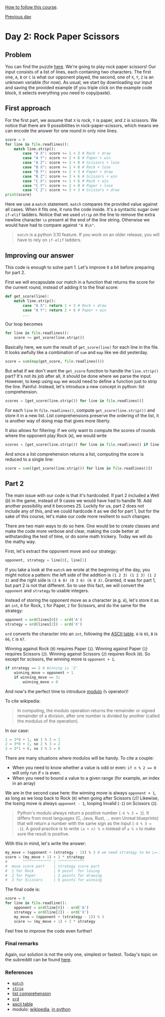 
[How to follow this course](../README.md).

[Previous day](../day1)

# Day 2: Rock Paper Scissors

## Problem

You can find the puzzle [here](https://adventofcode.com/2022/day/2).
We're going to play rock paper scissors! Our input consists of a list of lines, each containing two characters. The first one, `A`, `B` or `C` is what our opponent played, the second, one of `X`, `Y`, `Z` is an unknown variable (for now).
As usual, we start by downloading our input and saving the provided example (if you triple click on the example code block, it selects everything you need to copy/paste).

## First approach

For the first part, we assume that `X` is rock, `Y` is paper, and `Z` is scissors. We notice that there are 9 possibilities in rock-paper-scissors, which means we can encode the answer for one round in only nine lines.

```python
score = 0
for line in file.readlines():
    match line.strip():
        case "A X": score += 1 + 3 # Rock + draw
        case "A Y": score += 2 + 6 # Paper + win
        case "A Z": score += 3 + 0 # Scissors + lose
        case "B X": score += 1 + 0 # Rock + lose
        case "B Y": score += 2 + 3 # Paper + draw
        case "B Z": score += 3 + 6 # Scissors + win
        case "C X": score += 1 + 6 # Rock + win
        case "C Y": score += 2 + 0 # Paper + lose
        case "C Z": score += 3 + 3 # Scissors + draw
print(score)
```

Here we use a `match` statement. `match` compares the provided value against all cases. When it fits one, it runs the code inside. It's a syntactic sugar over `if-elif` ladders. Notice that we used `strip` on the line to remove the extra newline character `\n` present at the end of the line string. Otherwise we would have had to compare against `"A B\n"`.

> `match` is a python 3.10 feature. If you work on an older release, you will have to rely on `if-elif` ladders.


## Improving our answer

This code is enough to solve part 1. Let's improve it a bit before preparing for part 2.

First we will encapsulate our match in a function that returns the score for the current round, instead of adding it to the final score:

```python
def get_score(line):
    match line.strip():
        case "A X": return 1 + 3 # Rock + draw
        case "A Y": return 2 + 6 # Paper + win
        ...
```

Our loop becomes

```python
for line in file.readlines():
    score += get_score(line.strip())

```

Basically here, we sum the result of `get_score(line)` for each line in the file. It looks awfully like a combination of `sum` and `map` like we did yesterday.

```python
score = sum(map(get_score, file.readlines()))
```

But what if we don't want the `get_score` function to handle the `line.strip()` part? It's not its job after all, it should be done where we parse the input. However, to keep using `map` we would need to define a function just to strip the line. Painful. Instead, let's introduce a new concept in python: list comprehension.

```python
scores = [get_score(line.strip()) for line in file.readlines()]
```

For each `line` in `file.readlines()`, compute `get_score(line.strip())` and store it in a new list. List comprehensions preserve the ordering of the list, it is another way of doing map that gives more liberty.

It also allows for filtering: if we only want to compute the scores of rounds where the opponent play Rock (`A`), we would write

```python
scores = [get_score(line.strip()) for line in file.readlines() if line.startswith('A')]
```

And since a list comprehension returns a list, computing the score is reduced to a single line:

```python
score = sum([get_score(line.strip()) for line in file.readlines()])
```

## Part 2

The main issue with our code is that it's hardcoded. If part 2 included a Well (`D`) in the game, instead of 9 cases we would have had to handle 16. Add another possibility and it becomes 25. Luckily for us, part 2 does not include any of this, and we could hardcode it as we did for part 1, but for the sake of this course, let's make our code more resilient to such changes.

There are two main ways to do so here. One would be to create classes and make the code more verbose and clear, making the code better at withstanding the test of time, or do some math trickery. Today we will do the mathy way.

First, let's extract the opponent move and our strategy:
```python
opponent, strategy = line[0], line[1]
```

If you take a look at the `match` we wrote at the beginning of the day, you might notice a pattern: the left side of the addition is `(1 2 3) (1 2 3) (1 2 3)` and the right side is `(3 6 0) (0 3 6) (6 0 3)`. Granted, it was for part 1, but part 2 is not that different. So to use this fact, we will convert the `opponent` and `strategy` to usable integers.

Instead of storing the opponent move as a character (e.g. `A`), let's store it as an `int`, `0` for Rock, `1` for Paper, `2` for Scissors, and do the same for the strategy:

```python
opponent = ord(lines[0]) - ord('A')
strategy = ord(lines[2]) - ord('X')
```

`ord` converts the character into an `int`, following the [ASCII table](https://upload.wikimedia.org/wikipedia/commons/2/26/Ascii-codes-table.png). `A` is `65`, `B` is `66`, `C` is `67`.

Winning against Rock (`0`) requires Paper (`1`).
Winning against Paper (`1`) requires Scissors (`2`).
Winning against Scissors (`2`) requires Rock (`0`).
So except for scissors, the winning move is `opponent + 1`.

```python
if strategy == 2 # Winning is 'Z'
    winning_move = opponent + 1
    if winning_move == 3:
        winning_move = 0
```

And now's the perfect time to introduce [modulo](https://en.wikipedia.org/wiki/Modulo_operation) (`%` operator)!

To cite wikipedia:
> In computing, the modulo operation returns the remainder or signed remainder of a division, after one number is divided by another (called the modulus of the operation).

In our case:
```python
1 = 3*0 + 1, so 1 % 3 = 1
2 = 3*0 + 2, so 2 % 3 = 2
3 = 3*1 + 0, so 3 % 3 = 0
```

There are many situations where modulos will be handy. To cite a couple:
- When you need to know whether a value is odd or even: `if n % 2 == 0` will only run if `n` is even.
- When you need to bound a value to a given range (for example, an index in an array)

We are in the second case here: the winning move is always `opponent + 1`, as long as we loop back to Rock (`0`) when going after Scissors (`2`)!
Likewise, the losing move is always `opponent - 1`, looping Invalid (`-1`) on Scissors (`2`).

> Python's modulo always return a positive number (`-4 % 3 = 2`). It differs from most languages (C, Java, Rust, ... even Unreal blueprints) that will return a number with the same sign as the input (`-4 % 3 = -1`). A good practice is to write `(a + n) % n` instead of `a % n` to make sure the result is positive.


With this in mind, let's write the answer:

```python
my_move = (opponent + (strategy - 1)) % 3 # we need strategy to be L=-1, D=0, W=1 instead of L=0, D=1, W=2
score = (my_move + 1) + 3 * strategy
#       ^^^^^^^^^^^^^ | ^^^^^^^^^^^^
#  move score part    | strategy score part 
#  1 for Rock         | 0 point  for losing
#  2 for Paper        | 3 points for drawing
#  3 for Scissors     | 6 points for winning
```

The final code is:

```python
score = 0
for line in file.readline():
    opponent = ord(line[0]) - ord('A')
    strategy = ord(line[2]) - ord('X')
    my_move = (opponent + (strategy - 1)) % 3
    score += (my_move + 1) + 3 * strategy
```

Feel free to improve the code even further!


### Final remarks

Again, our solution is not the only one, simplest or fastest. Today's topic on the subreddit can be found [here](https://www.reddit.com/r/adventofcode/comments/zac2v2/2022_day_2_solutions/?sort=confidence).


### References

- [`match`](https://learnpython.com/blog/python-match-case-statement/)
- [`strip`](https://www.w3schools.com/python/ref_string_strip.asp)
- [list comprehension](https://www.w3schools.com/python/python_lists_comprehension.asp)
- [`ord`](https://www.w3schools.com/python/ref_func_ord.asp)
- [ascii table](https://www.asciitable.com/)
- modulo: [wikipedia](https://en.wikipedia.org/wiki/Modulo_operation), [in python](https://realpython.com/python-modulo-operator/)